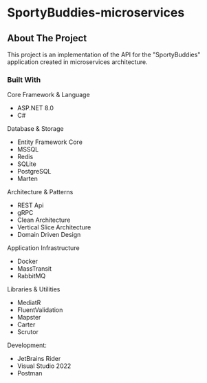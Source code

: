 # SportyBuddies-microservices

## About The Project

This project is an implementation of the API for the "SportyBuddies" application created in microservices architecture.


### Built With

Core Framework & Language
- ASP.NET 8.0
- C#

Database & Storage
- Entity Framework Core
- MSSQL
- Redis
- SQLite
- PostgreSQL
- Marten

Architecture & Patterns
- REST Api
- gRPC
- Clean Architecture
- Vertical Slice Architecture
- Domain Driven Design

Application Infrastructure
- Docker
- MassTransit
- RabbitMQ

Libraries & Utilities
- MediatR
- FluentValidation
- Mapster
- Carter
- Scrutor

Development:
- JetBrains Rider
- Visual Studio 2022
- Postman
